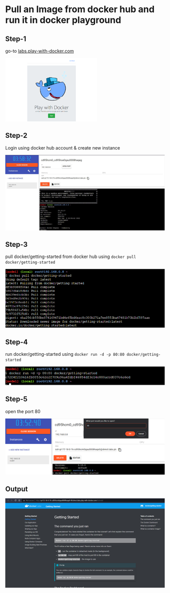 # Pull an Image from docker hub and run it in docker playground

## Step-1

go-to [labs.play-with-docker.com](https://labs.play-with-docker.com)

<img src="img/docker-playground.png" height="200px">

## Step-2

Login using docker hub account & create new instance

![docker-playground](img/1.png)

## Step-3

pull docker/getting-started from docker hub using  ` docker pull docker/getting-started `

![docker-playground](img/2-cropped.png)


## Step-4

run docker/getting-started using  `docker run -d -p 80:80 docker/getting-started `

![docker-playground](img/3-cropped.png)

## Step-5 

open the port 80

![docker-playground](img/4.png)

## Output

![docker-playground](img/output.png)

